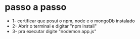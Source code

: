 # passo a passo #

* 1- certificar que posui o npm, node e o mongoDb instalado
* 2- Abrir o terminal e digitar "npm install"
* 3- pra executar digite "nodemon app.js"
